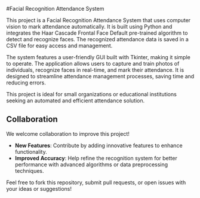 #Facial Recognition Attendance System

This project is a Facial Recognition Attendance System that uses computer vision to mark attendance automatically. It is built using Python and integrates the Haar Cascade Frontal Face Default pre-trained algorithm to detect and recognize faces. The recognized attendance data is saved in a CSV file for easy access and management.

The system features a user-friendly GUI built with Tkinter, making it simple to operate. The application allows users to capture and train photos of individuals, recognize faces in real-time, and mark their attendance. It is designed to streamline attendance management processes, saving time and reducing errors.

This project is ideal for small organizations or educational institutions seeking an automated and efficient attendance solution.

## Collaboration
We welcome collaboration to improve this project!  
- **New Features**: Contribute by adding innovative features to enhance functionality.
- **Improved Accuracy**: Help refine the recognition system for better performance with advanced algorithms or data preprocessing techniques.

Feel free to fork this repository, submit pull requests, or open issues with your ideas or suggestions!
